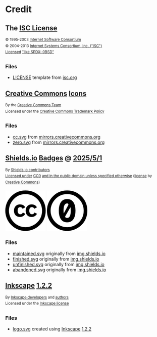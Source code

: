 <!---

ISC License

Copyright 2025 Esoteric Enderman

Permission to use, copy, modify, and/or distribute this software for any purpose with or without fee is hereby granted, provided that the above copyright notice and this permission notice appear in all copies.

THE SOFTWARE IS PROVIDED "AS IS" AND THE AUTHOR DISCLAIMS ALL WARRANTIES WITH REGARD TO THIS SOFTWARE INCLUDING ALL IMPLIED WARRANTIES OF MERCHANTABILITY AND FITNESS. IN NO EVENT SHALL THE AUTHOR BE LIABLE FOR ANY SPECIAL, DIRECT, INDIRECT, OR CONSEQUENTIAL DAMAGES OR ANY DAMAGES WHATSOEVER RESULTING FROM LOSS OF USE, DATA OR PROFITS, WHETHER IN AN ACTION OF CONTRACT, NEGLIGENCE OR OTHER TORTIOUS ACTION, ARISING OUT OF OR IN CONNECTION WITH THE USE OR PERFORMANCE OF THIS SOFTWARE.

--->

# Credit

## The [ISC License][isc-license]

<sup>&copy; 1995-2003 [Internet Software Consortium][isc-license-author]</sup>\
<sup>&copy; 2004-2013 [Internet Systems Consortium, Inc. ("ISC")][isc-license-author]</sup>\
<sup>[Licensed][isc-license-license-statement] ["like SPDX: 0BSD"][isc-license-license]</sup>

### Files

* [LICENSE][isc-license-local] template from [isc.org][isc-license]

## [Creative Commons][cc] [Icons][cc-icons]

<sup>By the [Creative Commons Team][cc-authors]</sup>\
<sup>Licensed under the [Creative Commons Trademark Policy][cc-trademark-policy]</sup>

### Files

* [cc.svg][cc-icon] from [mirrors.creativecommons.org][cc-icon-remote]
* [zero.svg][cc0-icon] from [mirrors.creativecommons.org][cc0-icon-remote]

## [Shields.io][shields] [Badges][shields-badges] @ [2025/5/1][shields@2025/5/1]

<sup>By [Shields.io contributors][shields-author]</sup>\
<sup>[Licensed under][shields-license-statement] [CC0][shields-license] [and in the public domain unless specified otherwise][shields-license-statement] ([license][cc0] by [Creative Commons][cc])</sup>

[![Creative Commons icon][cc-icon]][cc]
[![Creative Commons 0 icon][cc0-icon]][cc0]

### Files

* [maintained.svg][maintained-original] originally from [img.shields.io][maintained-remote]
* [finished.svg][finished-original] originally from [img.shields.io][finished-remote]
* [unfinished.svg][unfinished-original] originally from [img.shields.io][unfinished-remote]
* [abandoned.svg][abandoned-original] originally from [img.shields.io][abandoned-remote]

## [Inkscape][inkscape] [1.2.2][inkscape-1.2.2]

<sup>By [Inkscape developers][inkscape-developers] and [authors][inkscape-authors]</sup>\
<sup>Licensed under the [Inkscape license][inkscape-license]</sup>

### Files

* [logo.svg][logo] created using [Inkscape][inkscape] [1.2.2][inkscape-1.2.2]

<!--- Link aliases --->

<!--- Credit --->

<!--- ISC License --->

[isc-license]: https://www.isc.org/licenses/
[isc-license-local]: ../LICENSE

[isc-license-license-statement]: https://www.isc.org/licenses/
[isc-license-license]: https://www.isc.org/licenses/

[isc-license-author]: https://www.isc.org/

<!--- CC icons --->

[cc]: https://creativecommons.org/

[cc-icons]: https://creativecommons.org/mission/downloads#icons

[cc-icon]: ./assets/images/icons/cc/cc.svg
[cc0-icon]: ./assets/images/icons/cc/zero.svg

[cc-icon-remote]: https://mirrors.creativecommons.org/presskit/icons/cc.svg
[cc0-icon-remote]: https://mirrors.creativecommons.org/presskit/icons/zero.svg

[cc-authors]: https://creativecommons.org/mission/team/

<!--- Badges --->

<!--- Shields.io --->

[shields]: https://shields.io/
[shields@2025/5/1]: https://github.com/badges/shields/tree/29e39351ae557d536580d90521c390514b867e19

[shields-badges]: https://shields.io/badges

[maintained-original]: ../assets/images/badges/maintained.svg
[finished-original]: ../assets/images/badges/finished.svg
[unfinished-original]: ../assets/images/badges/unfinished.svg
[abandoned-original]: ../assets/images/badges/abandoned.svg

[maintained-remote]: https://img.shields.io/badge/%F0%9F%94%84%20Project%20status-Maintained-teal?style=for-the-badge&link=https%3A%2F%2Fgitlab.com%2Fesoterictemplates%2Fstatus-badges%23project-status&link=https%3A%2F%2Fgitlab.com%2Fesoterictemplates%2Fstatus-badges%23maintained
[finished-remote]: https://img.shields.io/badge/%E2%9C%85%20Project%20status-Finished-green?style=for-the-badge&link=https%3A%2F%2Fgitlab.com%2Fesoterictemplates%2Fstatus-badges%23project-status&link=https%3A%2F%2Fgitlab.com%2Fesoterictemplates%2Fstatus-badges%23finished
[unfinished-remote]: https://img.shields.io/badge/%F0%9F%9A%A7%20Project%20status-Unfinished-yellow?style=for-the-badge&link=https%3A%2F%2Fgitlab.com%2Fesoterictemplates%2Fstatus-badges%23project-status&link=https%3A%2F%2Fgitlab.com%2Fesoterictemplates%2Fstatus-badges%23unfinished
[abandoned-remote]: https://img.shields.io/badge/%E2%9D%8C%20Project%20status-Abandoned-red?style=for-the-badge&link=https%3A%2F%2Fgitlab.com%2Fesoterictemplates%2Fstatus-badges%23project-status&link=https%3A%2F%2Fgitlab.com%2Fesoterictemplates%2Fstatus-badges%23abandoned

[shields-author]: https://shields.io/community#contributors

[shields-license-statement]: https://github.com/badges/shields/tree/29e39351ae557d536580d90521c390514b867e19?tab=readme-ov-file#license
[shields-license]: https://github.com/badges/shields/blob/29e39351ae557d536580d90521c390514b867e19/LICENSE

<!--- Inkscape --->

[inkscape]: https://inkscape.org/
[inkscape-1.2.2]: https://gitlab.com/inkscape/inkscape/-/tree/b0a8486541ac36327488da641d58a86bee2f07ad

[inkscape-authors]: https://gitlab.com/inkscape/inkscape/-/blob/b0a8486541ac36327488da641d58a86bee2f07ad/AUTHORS
[inkscape-developers]: https://inkscape.org/*developer/

[inkscape-license]: https://inkscape.org/about/license/

[logo]: ./assets/images/icons/badges/logo.svg

<!--- Generic licenses --->

[cc0]: https://creativecommons.org/publicdomain/zero/1.0/

[cc-trademark-policy]: https://creativecommons.org/policies/#trademark
